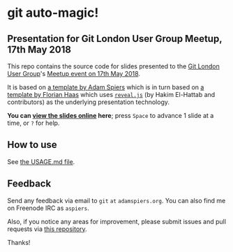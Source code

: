 # git auto-magic!

## Presentation for Git London User Group Meetup, 17th May 2018

This repo contains the source code for slides presented to the [Git
London User Group](http://londongit.org/)'s [Meetup event on 17th May
2018](https://www.meetup.com/londongit/events/248694943/).

It is based on
[a template by Adam Spiers](https://github.com/aspiers/presentation-template/)
which is in turn based on
[a template by Florian Haas](https://github.com/fghaas/presentation-template/)
which uses [`reveal.js`](https://github.com/hakimel/reveal.js/) (by
Hakim El-Hattab and contributors) as the underlying presentation
technology.

**You can
[view the slides online](http://aspiers.github.io/london-git-automagic-may-2018/)
here**; press `Space` to advance 1 slide at a time, or `?` for help.

## How to use

See [the USAGE.md file](USAGE.md).

## Feedback

Send any feedback via email to `git` `at` `adamspiers.org`.  You can
also find me on Freenode IRC as `aspiers`.

Also, if you notice any areas for improvement, please submit issues
and pull requests via
[this repository](https://github.com/aspiers/london-git-automagic-may-2018/).

Thanks!
